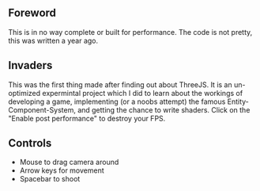 ## Foreword
This is in no way complete or built for performance. The code is not pretty, this was written a year ago.

## Invaders
This was the first thing made after finding out about ThreeJS. It is an un-optimized expermintal project which I did to learn about the workings of developing a game, implementing (or a noobs attempt) the famous Entity-Component-System, and getting the chance to write shaders. Click on the "Enable post performance" to destroy your FPS.

## Controls
- Mouse to drag camera around
- Arrow keys for movement
- Spacebar to shoot
